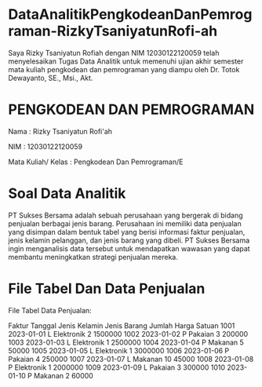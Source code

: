 # DataAnalitikPengkodeanDanPemrograman-RizkyTsaniyatunRofi-ah

Saya Rizky Tsaniyatun Rofiah dengan NIM 12030122120059 telah menyelesaikan Tugas Data Analitik untuk memenuhi ujian akhir semester mata kuliah pengkodean dan pemrograman yang diampu oleh Dr. Totok Dewayanto, SE., Msi., Akt.

# PENGKODEAN DAN PEMROGRAMAN 

Nama : Rizky Tsaniyatun Rofi'ah

NIM : 12030122120059

Mata Kuliah/ Kelas : Pengkodean Dan Pemrograman/E

# Soal Data Analitik 

PT Sukses Bersama adalah sebuah perusahaan yang bergerak di bidang penjualan berbagai jenis barang. Perusahaan ini memiliki data penjualan yang disimpan dalam bentuk tabel yang berisi informasi faktur penjualan, jenis kelamin pelanggan, dan jenis barang yang dibeli. PT Sukses Bersama ingin menganalisis data tersebut untuk mendapatkan wawasan yang dapat membantu meningkatkan strategi penjualan mereka.

# File Tabel Dan Data Penjualan 

File Tabel Data Penjualan:

Faktur	Tanggal	Jenis Kelamin	Jenis Barang	Jumlah	Harga Satuan
1001	2023-01-01	L	Elektronik	2	1500000
1002	2023-01-02	P	Pakaian	3	200000
1003	2023-01-03	L	Elektronik	1	2500000
1004	2023-01-04	P	Makanan	5	50000
1005	2023-01-05	L	Elektronik	1	3000000
1006	2023-01-06	P	Pakaian	4	250000
1007	2023-01-07	L	Makanan	10	45000
1008	2023-01-08	P	Elektronik	1	2000000
1009	2023-01-09	L	Pakaian	3	300000
1010	2023-01-10	P	Makanan	2	60000
